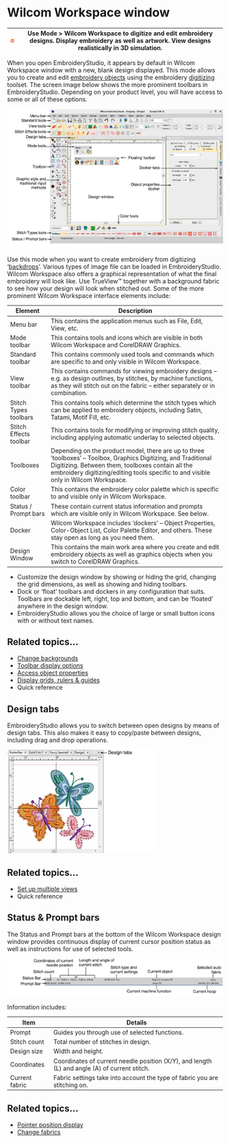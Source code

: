 # Wilcom Workspace window

| ![SwitchToWilcom.png](assets/SwitchToWilcom.png) | Use Mode > Wilcom Workspace to digitize and edit embroidery designs. Display embroidery as well as artwork. View designs realistically in 3D simulation. |
| ------------------------------------------------ | -------------------------------------------------------------------------------------------------------------------------------------------------------- |

When you open EmbroideryStudio, it appears by default in Wilcom Workspace window with a new, blank design displayed. This mode allows you to create and edit [embroidery objects](../../glossary/glossary#embroidery-objects) using the embroidery [digitizing](../../glossary/glossary#digitizing) toolset. The screen image below shows the more prominent toolbars in EmbroideryStudio. Depending on your product level, you will have access to some or all of these options.

![EmbStudioDecorationMode.png](assets/EmbStudioDecorationMode.png)

Use this mode when you want to create embroidery from digitizing ‘[backdrops](../../glossary/glossary)’. Various types of image file can be loaded in EmbroideryStudio. Wilcom Workspace also offers a graphical representation of what the final embroidery will look like. Use TrueView™ together with a background fabric to see how your design will look when stitched out. Some of the more prominent Wilcom Workspace interface elements include:

| Element                | Description                                                                                                                                                                                                                                                 |
| ---------------------- | ----------------------------------------------------------------------------------------------------------------------------------------------------------------------------------------------------------------------------------------------------------- |
| Menu bar               | This contains the application menus such as File, Edit, View, etc.                                                                                                                                                                                          |
| Mode toolbar           | This contains tools and icons which are visible in both Wilcom Workspace and CorelDRAW Graphics.                                                                                                                                                            |
| Standard toolbar       | This contains commonly used tools and commands which are specific to and only visible in Wilcom Workspace.                                                                                                                                                  |
| View toolbar           | This contains commands for viewing embroidery designs – e.g. as design outlines, by stitches, by machine functions, as they will stitch out on the fabric – either separately or in combination.                                                            |
| Stitch Types toolbars  | This contains tools which determine the stitch types which can be applied to embroidery objects, including Satin, Tatami, Motif Fill, etc.                                                                                                                  |
| Stitch Effects toolbar | This contains tools for modifying or improving stitch quality, including applying automatic underlay to selected objects.                                                                                                                                   |
| Toolboxes              | Depending on the product model, there are up to three ‘toolboxes’ – Toolbox, Graphics Digitizing, and Traditional Digitizing. Between them, toolboxes contain all the embroidery digitizing/editing tools specific to and visible only in Wilcom Workspace. |
| Color toolbar          | This contains the embroidery color palette which is specific to and visible only in Wilcom Workspace.                                                                                                                                                       |
| Status / Prompt bars   | These contain current status information and prompts which are visible only in Wilcom Workspace. See below.                                                                                                                                                 |
| Docker                 | Wilcom Workspace includes ‘dockers’ – Object Properties, Color-Object List, Color Palette Editor, and others. These stay open as long as you need them.                                                                                                     |
| Design Window          | This contains the main work area where you create and edit embroidery objects as well as graphics objects when you switch to CorelDRAW Graphics.                                                                                                            |

- Customize the design window by showing or hiding the grid, changing the grid dimensions, as well as showing and hiding toolbars.
- Dock or ‘float’ toolbars and dockers in any configuration that suits. Toolbars are dockable left, right, top and bottom, and can be ‘floated’ anywhere in the design window.
- EmbroideryStudio allows you the choice of large or small button icons with or without text names.

## Related topics...

- [Change backgrounds](../view/Change_backgrounds)
- [Toolbar display options](../../Setup/settings/Toolbar_display_options)
- [Access object properties](Access_object_properties)
- [Display grids, rulers & guides](Display_grids_rulers_guides)
- Quick reference

## Design tabs

EmbroideryStudio allows you to switch between open designs by means of design tabs. This also makes it easy to copy/paste between designs, including drag and drop operations.

![basics00008.png](assets/basics00008.png)

## Related topics...

- [Set up multiple views](../view/Set_up_multiple_views)
- Quick reference

## Status & Prompt bars

The Status and Prompt bars at the bottom of the Wilcom Workspace design window provides continuous display of current cursor position status as well as instructions for use of selected tools.

![StatusPromptBar.png](assets/StatusPromptBar.png)

Information includes:

| Item           | Details                                                                                       |
| -------------- | --------------------------------------------------------------------------------------------- |
| Prompt         | Guides you through use of selected functions.                                                 |
| Stitch count   | Total number of stitches in design.                                                           |
| Design size    | Width and height.                                                                             |
| Coordinates    | Coordinates of current needle position (X/Y), and length (L) and angle (A) of current stitch. |
| Current fabric | Fabric settings take into account the type of fabric you are stitching on.                    |

## Related topics...

- [Pointer position display](../../Setup/settings/Pointer_position_display)
- [Change fabrics](../../Digitizing/properties/Change_fabrics)
